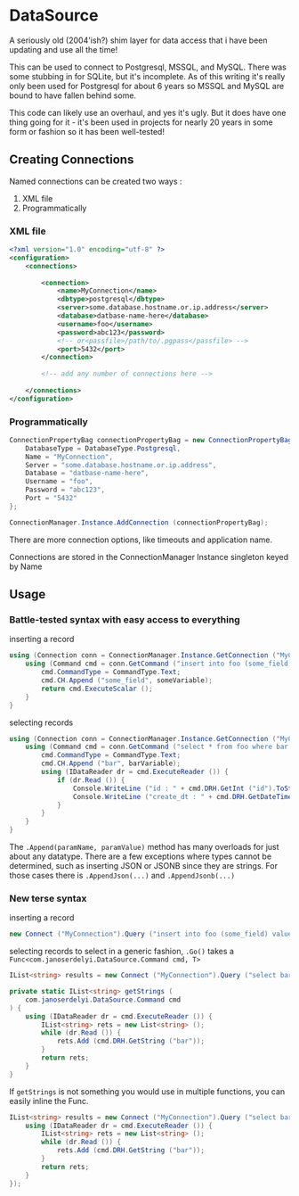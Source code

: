 # DataSource

A seriously old (2004'ish?) shim layer for data access that i have been updating and use all the time!

This can be used to connect to Postgresql, MSSQL, and MySQL. There was some stubbing in for SQLite, but it's incomplete.
As of this writing it's really only been used for Postgresql for about 6 years so MSSQL and MySQL are bound to have fallen behind some.

This code can likely use an overhaul, and yes it's ugly. But it does have one thing going for it - it's been used in projects for nearly 20 years in some form or fashion so it has been well-tested!

## Creating Connections

Named connections can be created two ways :
1. XML file
2. Programmatically

### XML file
```xml
<?xml version="1.0" encoding="utf-8" ?>
<configuration>
	<connections>
		
		<connection>
			<name>MyConnection</name>
			<dbtype>postgresql</dbtype>
			<server>some.database.hostname.or.ip.address</server>
			<database>datbase-name-here</database>
			<username>foo</username>
			<password>abc123</password>
			<!-- or<passfile>/path/to/.pgpass</passfile> -->
			<port>5432</port>
		</connection>
		
		<!-- add any number of connections here -->
		
	</connections>
</configuration>
```

### Programmatically
```csharp
ConnectionPropertyBag connectionPropertyBag = new ConnectionPropertyBag () {
	DatabaseType = DatabaseType.Postgresql,
	Name = "MyConnection",
	Server = "some.database.hostname.or.ip.address",
	Database = "datbase-name-here",
	Username = "foo",
	Password = "abc123",
	Port = "5432"
};

ConnectionManager.Instance.AddConnection (connectionPropertyBag);

```

There are more connection options, like timeouts and application name.

Connections are stored in the ConnectionManager Instance singleton keyed by Name


## Usage

### Battle-tested syntax with easy access to everything

inserting a record
```csharp
using (Connection conn = ConnectionManager.Instance.GetConnection ("MyConnection")) {
	using (Command cmd = conn.GetCommand ("insert into foo (some_field) values (:some_field) on conflict (some_field) do nothing;")) {
		cmd.CommandType = CommandType.Text;
		cmd.CH.Append ("some_field", someVariable);
		return cmd.ExecuteScalar ();
	}
}
```

selecting records
```csharp
using (Connection conn = ConnectionManager.Instance.GetConnection ("MyConnection")) {
	using (Command cmd = conn.GetCommand ("select * from foo where bar = :bar;")) {
		cmd.CommandType = CommandType.Text;
		cmd.CH.Append ("bar", barVariable);
		using (IDataReader dr = cmd.ExecuteReader ()) {
			if (dr.Read ()) {
				Console.WriteLine ("id : " + cmd.DRH.GetInt ("id").ToString ());
				Console.WriteLine ("create_dt : " + cmd.DRH.GetDateTime ("create_dt").ToString ());
			}
		}
	}
}
```

The `.Append(paramName, paramValue)` method has many overloads for just about any datatype. There are a few exceptions where types cannot be determined, such as inserting JSON or JSONB since they are strings. For those cases there is `.AppendJson(...)` and `.AppendJsonb(...)`

### New terse syntax

inserting a record
```csharp
new Connect ("MyConnection").Query ("insert into foo (some_field) values (:some_field) on conflict (some_field) do nothing;").Append ("some_field", someVariable).Go();
```

selecting records
to select in a generic fashion, `.Go()` takes a `Func<com.janoserdelyi.DataSource.Command cmd, T>`

```csharp
IList<string> results = new Connect ("MyConnection").Query ("select bar from foo;").Go<IList<string>> (getStrings);

private static IList<string> getStrings (
	com.janoserdelyi.DataSource.Command cmd
) {
	using (IDataReader dr = cmd.ExecuteReader ()) {
		IList<string> rets = new List<string> ();
		while (dr.Read ()) {
			rets.Add (cmd.DRH.GetString ("bar"));
		}
		return rets;
	}
}		
```

If `getStrings` is not something you would use in multiple functions, you can easily inline the Func.

```csharp
IList<string> results = new Connect ("MyConnection").Query ("select bar from foo;").Go<IList<string>> ((cmd) => {
	using (IDataReader dr = cmd.ExecuteReader ()) {
		IList<string> rets = new List<string> ();
		while (dr.Read ()) {
			rets.Add (cmd.DRH.GetString ("bar"));
		}
		return rets;
	}
});		
```


